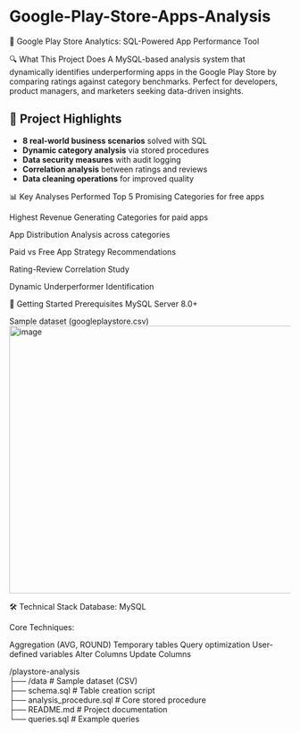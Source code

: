 # Google-Play-Store-Apps-Analysis
📱 Google Play Store Analytics: SQL-Powered App Performance Tool

🔍 What This Project Does
A MySQL-based analysis system that dynamically identifies underperforming apps in the Google Play Store by comparing ratings against category benchmarks. Perfect for developers, product managers, and marketers seeking data-driven insights.


## 📌 Project Highlights

- **8 real-world business scenarios** solved with SQL
- **Dynamic category analysis** via stored procedures
- **Data security measures** with audit logging
- **Correlation analysis** between ratings and reviews
- **Data cleaning operations** for improved quality

  
📊 Key Analyses Performed
Top 5 Promising Categories for free apps

Highest Revenue Generating Categories for paid apps

App Distribution Analysis across categories

Paid vs Free App Strategy Recommendations

Rating-Review Correlation Study

Dynamic Underperformer Identification


🚀 Getting Started
Prerequisites
MySQL Server 8.0+

Sample dataset (googleplaystore.csv)
<img width="838" height="479" alt="image" src="https://github.com/user-attachments/assets/dac1d985-0849-4461-aab1-15e6447bff19" />



🛠️ Technical Stack
Database: MySQL

Core Techniques:

Aggregation (AVG, ROUND)
Temporary tables
Query optimization
User-defined variables
Alter Columns
Update Columns

/playstore-analysis  
├── /data                 # Sample dataset (CSV)  
├── schema.sql            # Table creation script  
├── analysis_procedure.sql # Core stored procedure  
├── README.md             # Project documentation  
└── queries.sql           # Example queries  
